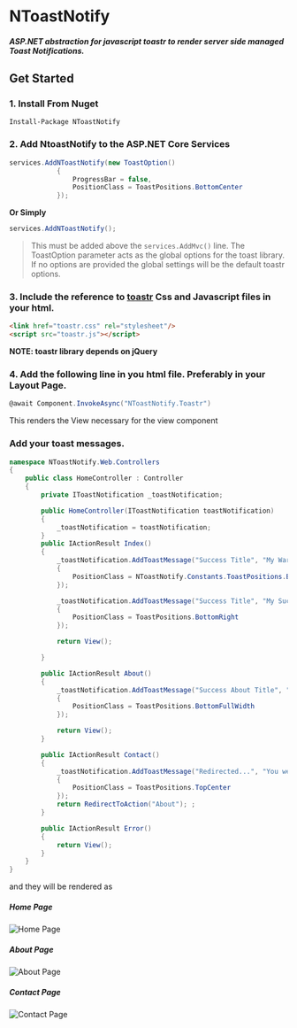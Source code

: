 # NToastNotify
##### ASP.NET abstraction for javascript toastr to render server side managed Toast Notifications.

## Get Started
### 1. Install From Nuget
`Install-Package NToastNotify`

### 2. Add NtoastNotify to the ASP.NET Core Services
```C#
services.AddNToastNotify(new ToastOption()
            {
                ProgressBar = false,
                PositionClass = ToastPositions.BottomCenter
            });
```
**Or Simply**
```C#
services.AddNToastNotify();
```
> This must be added above the `services.AddMvc()` line. 
The ToastOption parameter acts as the global options for the toast library. If no options are  provided the global settings will be the default toastr options.


### 3. Include the reference to [toastr](http://codeseven.github.io/toastr/) Css and Javascript files in your html.
```html
<link href="toastr.css" rel="stylesheet"/>
<script src="toastr.js"></script>
```
**NOTE: toastr library depends on jQuery**

### 4. Add the following line in you html file. Preferably in your Layout Page.
```c#
@await Component.InvokeAsync("NToastNotify.Toastr")
```
This renders the View necessary for the view component

### Add your toast messages.

```c#
namespace NToastNotify.Web.Controllers
{
    public class HomeController : Controller
    {
        private IToastNotification _toastNotification;

        public HomeController(IToastNotification toastNotification)
        {
            _toastNotification = toastNotification;
        }
        public IActionResult Index()
        {
            _toastNotification.AddToastMessage("Success Title", "My Warning Message", ToastEnums.ToastType.Warning, new ToastOption()
            {
                PositionClass = NToastNotify.Constants.ToastPositions.BottomFullWidth
            });

            _toastNotification.AddToastMessage("Success Title", "My Success Message", ToastEnums.ToastType.Success, new ToastOption()
            {
                PositionClass = ToastPositions.BottomRight
            });

            return View();

        }

        public IActionResult About()
        {
            _toastNotification.AddToastMessage("Success About Title", "My About Warning Message", ToastEnums.ToastType.Warning, new ToastOption()
            {
                PositionClass = ToastPositions.BottomFullWidth
            });

            return View();
        }

        public IActionResult Contact()
        {
            _toastNotification.AddToastMessage("Redirected...", "You were redirected from Contact Page.", ToastEnums.ToastType.Info, new ToastOption()
            {
                PositionClass = ToastPositions.TopCenter
            });
            return RedirectToAction("About"); ;
        }

        public IActionResult Error()
        {
            return View();
        }
    }
}
```
and they will be rendered as 

##### Home Page
![Home Page](https://raw.githubusercontent.com/nabinked/NToastNotify/master/sample/NToastNotify.Web/wwwroot/images/home.png)
##### About Page
![About Page](https://raw.githubusercontent.com/nabinked/NToastNotify/master/sample/NToastNotify.Web/wwwroot/images/about.PNG)
##### Contact Page
![Contact Page](https://raw.githubusercontent.com/nabinked/NToastNotify/master/sample/NToastNotify.Web/wwwroot/images/contact.PNG)
